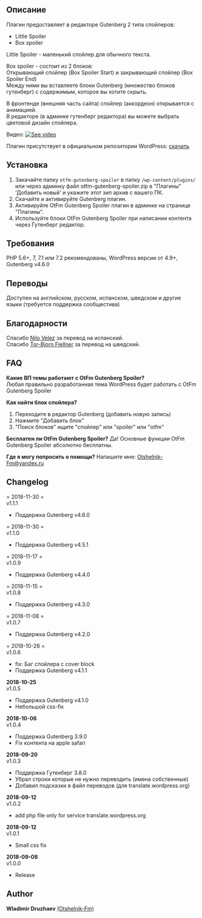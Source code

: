 ## Описание  

Плагин предоставляет в редакторе Gutenberg 2 типа спойлеров:  

* Little Spoiler  
* Box spoiler  

Little Spoiler - маленький спойлер для обычного текста.  

Box spoiler - состоит из 2 блоков:  
Открывающий спойлер (Box Spoiler Start) и закрывающий спойлер (Box Spoiler End)  
Между ними вы вставляете блоки Gutenberg (множество блоков гутенберг) с содержимым, которое вы хотите скрыть.  

В фронтенде (внешняя часть сайта) спойлер (аккордеон) открывается с анимацией.  
В редакторе (в админке гутенберг редактора) вы можете выбрать цветовой дизайн спойлера.  

Видео:
[![See video](http://img.youtube.com/vi/IrC1yVttMho/0.jpg)](http://www.youtube.com/watch?v=IrC1yVttMho "See video")  


Плагин присутствует в официальном репозитории WordPress: [скачать](https://wordpress.org/plugins/otfm-gutenberg-spoiler/)  


## Установка  

1. Закачайте папку `otfm-gutenberg-spoiler` в папку `/wp-content/plugins/` или через админку файл otfm-gutenberg-spoiler.zip в "Плагины" 'Добавить новый' и укажите этот зип архив с вашего ПК.  
2. Скачайте и активируйте Gutenberg плагин.  
3. Активируйте OtFm Gutenberg Spoiler плагин в админке на странице "Плагины".  
4. Используйте блоки OtFm Gutenberg Spoiler при написании контента через Гутенберг редактор.  


## Требования  

PHP 5.6+, 7, 7.1 или 7.2 рекомендованы, WordPress версии от 4.9+, Gutenberg v4.6.0


## Переводы  

Доступен на английском, русском, испанском, шведском и другие языки (требуется поддержка сообщестива)


## Благодарности  
Спасибо [Nilo Velez](https://profiles.wordpress.org/nilovelez/) за перевод на испанский.  
Спасибо [Tor-Bjorn Fjellner](https://profiles.wordpress.org/tobifjellner/) за перевод на шведский.    


## FAQ  

**Какие ВП темы работают с OtFm Gutenberg Spoiler?**  
Любая правильно разработанная тема WordPress будет работать с OtFm Gutenberg Spoiler  

**Как найти блок спойлера?**  
1. Переходите в редактор Gutenberg (добавить новую запись)  
2. Нажмите "Добавить блок"  
3. "Поиск блоков" ищите "спойлер" или "spoiler" или "otfm"  

**Бесплатен ли OtFm Gutenberg Spoiler?**
Да! Основные функции OtFm Gutenberg Spoiler абсолютно бесплатны.

**Где я могу попросить о помощи?**
Напишите мне: Otshelnik-Fm@yandex.ru  


## Changelog  
= 2018-11-30 =  
v1.1.1  
* Поддержка Gutenberg v4.6.0  


= 2018-11-30 =  
v1.1.0  
* Поддержка Gutenberg v4.5.1  


= 2018-11-17 =  
v1.0.9  
* Поддержка Gutenberg v4.4.0  


= 2018-11-15 =  
v1.0.8  
* Поддержка Gutenberg v4.3.0  


= 2018-11-08 =  
v1.0.7  
* Поддержка Gutenberg v4.2.0  


= 2018-10-26 =  
v1.0.6  
* fix: Баг спойлера с cover block  
* Поддержка Gutenberg v4.1.1  


**2018-10-25**  
v1.0.5  
* Поддержка Gutenberg v4.1.0  
* Небольшой css-fix  


**2018-10-06**  
v1.0.4  
* Поддержка Gutenberg 3.9.0  
* Fix контента на apple safari  


**2018-09-20**  
v1.0.3  
* Поддержка Гутенберг 3.8.0  
* Убрал строки которые не нужно переводить (имена собственные)  
* Добавил подсказки в файл переводов (для translate.wordpress.org)  


**2018-09-12**  
v1.0.2  
* add php file only for service translate.wordpress.org  


**2018-09-12**  
v1.0.1    
* Small css fix


**2018-09-08**  
v1.0.0  
* Release  


## Author

**Wladimir Druzhaev** [(Otshelnik-Fm)](https://otshelnik-fm.ru/)